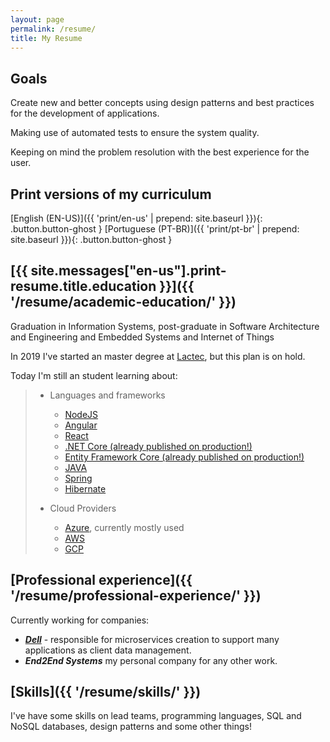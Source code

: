 ```yaml
---
layout: page
permalink: /resume/
title: My Resume
---
```


## Goals

Create new and better concepts using design patterns and best practices for the development of applications.

Making use of automated tests to ensure the system quality.

Keeping on mind the problem resolution with the best experience for the user.

## Print versions of my curriculum

[English (EN-US)]({{ 'print/en-us'  | prepend: site.baseurl }}){: .button.button-ghost }
[Portuguese (PT-BR)]({{ 'print/pt-br'  | prepend: site.baseurl }}){: .button.button-ghost }

## [{{ site.messages["en-us"].print-resume.title.education }}]({{ '/resume/academic-education/' }})

Graduation in Information Systems, post-graduate in Software Architecture and Engineering and Embedded Systems and Internet of Things

In 2019 I've started an master degree at [Lactec](http://www.lactec.org.br/submenu-capacitacao/mestrado-profissional/), but this plan is on hold.

Today I'm still an student learning about:

> * Languages and frameworks
>   * [NodeJS](https://nodejs.org/en/)
>   * [Angular](https://angular.io/)
>   * [React](https://reactjs.org/)
>   * [.NET Core (already published on production!)](https://docs.microsoft.com/pt-br/dotnet/core/)
>   * [Entity Framework Core (already published on production!)](https://docs.microsoft.com/pt-br/ef/core/)
>   * [JAVA](https://www.java.com/pt_BR)
>   * [Spring](https://spring.io)
>   * [Hibernate](hibernate.org)
>
> * Cloud Providers
>   * [Azure](https://azure.microsoft.com/en-us/), currently mostly used
>   * [AWS](https://aws.amazon.com/)
>   * [GCP](https://cloud.google.com/)


## [Professional experience]({{ '/resume/professional-experience/' }})

Currently working for companies:
* ***[Dell](https://www.dell.com/)*** - responsible for microservices creation to support many applications as client data management.
* ***End2End Systems*** my personal company for any other work.

## [Skills]({{ '/resume/skills/' }})

I've have some skills on lead teams, programming languages, SQL and NoSQL databases, design patterns and some other things!

